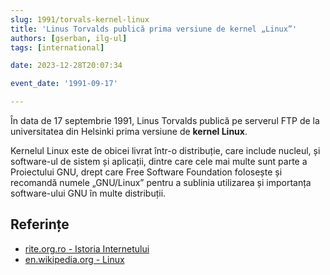 ```yaml
---
slug: 1991/torvals-kernel-linux
title: 'Linus Torvalds publică prima versiune de kernel „Linux”'
authors: [gserban, ilg-ul]
tags: [international]

date: 2023-12-28T20:07:34

event_date: '1991-09-17'

---
```


În data de 17 septembrie 1991, Linus Torvalds publică pe serverul FTP de la
universitatea din Helsinki prima versiune de **kernel Linux**.

<!-- truncate -->

Kernelul Linux este de obicei livrat într-o distribuție,
care include nucleul, și software-ul de sistem și aplicații,
dintre care cele mai multe sunt parte a Proiectului GNU,
drept care Free Software Foundation folosește și recomandă
numele „GNU/Linux” pentru a sublinia utilizarea și importanța
software-ului GNU în multe distribuții.

## Referințe

- [rite.org.ro - Istoria Internetului](https://rite.org.ro/istoria-internetului/)
- [en.wikipedia.org - Linux](https://en.wikipedia.org/wiki/Linux)
